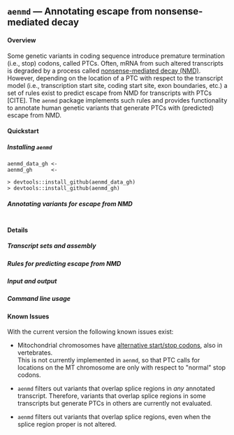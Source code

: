 
## `aenmd` &mdash; Annotating escape from nonsense-mediated decay


#### Overview
Some genetic variants in coding sequence introduce premature termination (i.e., stop) codons, called PTCs.
Often, mRNA from such altered transcripts is degraded by a process called [nonsense-mediated decay (NMD)](https://en.wikipedia.org/wiki/Nonsense-mediated_decay). However, depending on the location of a PTC with respect to the transcript model (i.e., transcription start site, coding start site, exon boundaries, etc.) a set of rules exist to predict escape from NMD for transcripts with PTCs [CITE]. The `aenmd` package implements such rules and provides functionality to annotate human genetic variants that generate PTCs with (predicted) escape from NMD.

#### Quickstart 

##### Installing `aenmd`

```
aenmd_data_gh <-
aenmd_gh      <- 

> devtools::install_github(aenmd_data_gh)
> devtools::install_github(aenmd_gh)
```

##### Annotating variants for escape from NMD

```
```

#### Details

##### Transcript sets and assembly

##### Rules for predicting escape from NMD

##### Input and output

##### Command line usage

#### Known Issues

With the current version the following known issues exist:

* Mitochondrial chromosomes have [alternative start/stop codons](https://en.wikipedia.org/wiki/Stop_codon#Alternative_stop_codons), also in vertebrates.\
  This is not currently implemented in `aenmd`, so that PTC calls for locations on the MT chromosome are only with respect to "normal" stop codons.

* `aenmd` filters out variants that overlap splice regions in *any* annotated transcript. Therefore, variants that overlap splice regions in some transcripts but generate PTCs in others are currently not evaluated.

* `aenmd` filters out variants that overlap splice regions, even when the splice region proper is not altered.
